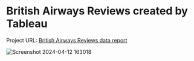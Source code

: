 # British Airways Reviews created by Tableau
Project URL: [British Airways Reviews data report](https://public.tableau.com/app/profile/kenneth.lee4109/viz/BritishAirwaysReview_17129533211090/Dashboard1?publish=yes)

![Screenshot 2024-04-12 163018](https://github.com/kennethlee0502/British-Airways-Review/assets/95536900/4faa4746-c140-48c7-95c1-3cc69ce839ba)
